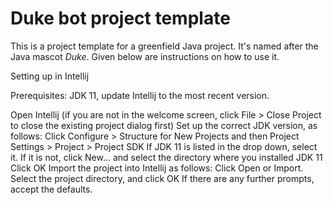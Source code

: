 # Duke bot project template

This is a project template for a greenfield Java project. It's named after the Java mascot _Duke_. Given below are instructions on how to use it.

Setting up in Intellij

Prerequisites: JDK 11, update Intellij to the most recent version.

Open Intellij (if you are not in the welcome screen, click File > Close Project to close the existing project dialog first)
Set up the correct JDK version, as follows:
Click Configure > Structure for New Projects and then Project Settings > Project > Project SDK
If JDK 11 is listed in the drop down, select it. If it is not, click New... and select the directory where you installed JDK 11
Click OK
Import the project into Intellij as follows:
Click Open or Import.
Select the project directory, and click OK
If there are any further prompts, accept the defaults.

